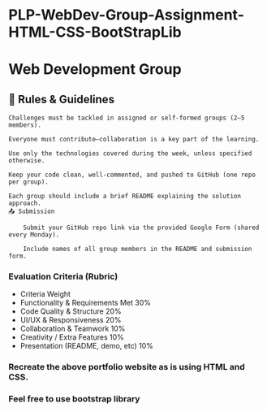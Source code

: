 # PLP-WebDev-Group-Assignment-HTML-CSS-BootStrapLib

# Web Development Group 

## 📜 Rules & Guidelines

    Challenges must be tackled in assigned or self-formed groups (2–5 members).

    Everyone must contribute—collaboration is a key part of the learning.

    Use only the technologies covered during the week, unless specified otherwise.

    Keep your code clean, well-commented, and pushed to GitHub (one repo per group).

    Each group should include a brief README explaining the solution approach.
    📤 Submission

        Submit your GitHub repo link via the provided Google Form (shared every Monday).

        Include names of all group members in the README and submission form.

### Evaluation Criteria (Rubric)
- Criteria	Weight
- Functionality & Requirements Met	30%
- Code Quality & Structure	20%
- UI/UX & Responsiveness	20%
- Collaboration & Teamwork	10%
- Creativity / Extra Features	10%
- Presentation (README, demo, etc)	10%

### Recreate the above portfolio website as is using HTML and CSS.
### Feel free to use bootstrap library
